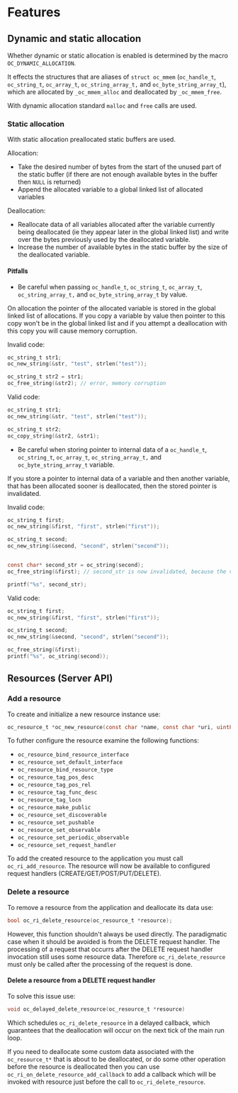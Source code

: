# Features

## Dynamic and static allocation

Whether dynamic or static allocation is enabled is determined by the macro `OC_DYNAMIC_ALLOCATION`.

It effects the structures that are aliases of `struct oc_mmem` (`oc_handle_t`, `oc_string_t`, `oc_array_t`, `oc_string_array_t,` and `oc_byte_string_array_t`), which are allocated by `_oc_mmem_alloc` and deallocated by `_oc_mmem_free`.

With dynamic allocation standard `malloc` and `free` calls are used.

### Static allocation

With static allocation preallocated static buffers are used.

Allocation:

* Take the desired number of bytes from the start of the unused part of the static buffer (if there are not enough available bytes in the buffer then `NULL` is returned)
* Append the allocated variable to a global linked list of allocated variables

Deallocation:

* Reallocate data of all variables allocated after the variable currently being deallocated (ie they appear later in the global linked list) and write over the bytes previously used by the deallocated variable.
* Increase the number of available bytes in the static buffer by the size of the deallocated variable.

#### Pitfalls

* Be careful when passing `oc_handle_t`, `oc_string_t`, `oc_array_t`, `oc_string_array_t,` and `oc_byte_string_array_t` by value.

On allocation the pointer of the allocated variable is stored in the global linked list of allocations. If you copy a variable by value then pointer to this copy won't be in the global linked list and if you attempt a deallocation with this copy you will cause memory corruption.

Invalid code:

```C
oc_string_t str1;
oc_new_string(&str, "test", strlen("test"));

oc_string_t str2 = str1;
oc_free_string(&str2); // error, memory corruption

```

Valid code:

```C
oc_string_t str1;
oc_new_string(&str, "test", strlen("test"));

oc_string_t str2;
oc_copy_string(&str2, &str1);
```

* Be careful when storing pointer to internal data of a `oc_handle_t`, `oc_string_t`, `oc_array_t`, `oc_string_array_t,` and `oc_byte_string_array_t` variable.

If you store a pointer to internal data of a variable and then another variable, that has been allocated sooner is deallocated, then the stored pointer is invalidated.

Invalid code:

```C
oc_string_t first;
oc_new_string(&first, "first", strlen("first"));

oc_string_t second;
oc_new_string(&second, "second", strlen("second"));


const char* second_str = oc_string(second);
oc_free_string(&first); // second_str is now invalidated, because the variable second was allocated later and thus its internal data is reallocated after the variable first is deallocated

printf("%s", second_str);
```

Valid code:

```C
oc_string_t first;
oc_new_string(&first, "first", strlen("first"));

oc_string_t second;
oc_new_string(&second, "second", strlen("second"));

oc_free_string(&first);
printf("%s", oc_string(second));
```

## Resources (Server API)

### Add a resource

To create and initialize a new resource instance use:

```C
oc_resource_t *oc_new_resource(const char *name, const char *uri, uint8_t num_resource_types, size_t device);
```

To futher configure the resource examine the following functions:

* `oc_resource_bind_resource_interface`
* `oc_resource_set_default_interface`
* `oc_resource_bind_resource_type`
* `oc_resource_tag_pos_desc`
* `oc_resource_tag_pos_rel`
* `oc_resource_tag_func_desc`
* `oc_resource_tag_locn`
* `oc_resource_make_public`
* `oc_resource_set_discoverable`
* `oc_resource_set_pushable`
* `oc_resource_set_observable`
* `oc_resource_set_periodic_observable`
* `oc_resource_set_request_handler`

To add the created resource to the application you must call `oc_ri_add_resource`. The resource will now be available to configured request handlers (CREATE/GET/POST/PUT/DELETE).

### Delete a resource

To remove a resource from the application and deallocate its data use:

```C
bool oc_ri_delete_resource(oc_resource_t *resource);
```

However, this function shouldn't always be used directly. The paradigmatic case when it should be avoided is from the DELETE request handler. The processing of a request that occurrs after the DELETE request handler invocation still uses some resource data. Therefore `oc_ri_delete_resource` must only be called after the processing of the request is done.

#### Delete a resource from a DELETE request handler

To solve this issue use:

```C
void oc_delayed_delete_resource(oc_resource_t *resource)
```

Which schedules `oc_ri_delete_resource` in a delayed callback, which guarantees that the deallocation will occur on the next tick of the main run loop.

If you need to deallocate some custom data associated with the `oc_resource_t*` that is about to be deallocated, or do some other operation before the resource is deallocated then you can use `oc_ri_on_delete_resource_add_callback` to add a callback which will be invoked with resource just before the call to `oc_ri_delete_resource`.

<!-- ## Collections -->

